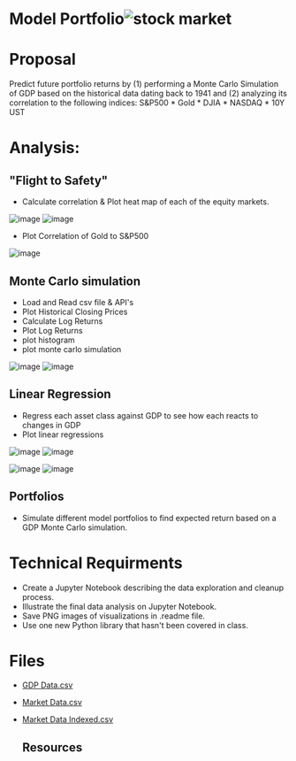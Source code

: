 # Model Portfolio![stock market](https://g.foolcdn.com/editorial/images/518050/stock-market-buy.jpg)

# Proposal
Predict future portfolio returns by 
(1) performing a Monte Carlo Simulation of GDP based on the historical data dating back to 1941 and 
(2) analyzing its correlation to the following indices: S&P500  * Gold  * DJIA  * NASDAQ  * 10Y UST
                      
# Analysis: 

   ## "Flight to Safety"  
   
   * Calculate correlation & Plot heat map of each of the equity markets.
  
      
![image](https://user-images.githubusercontent.com/70820754/99757381-7aec9a80-2aac-11eb-8d97-7d51d69e39bd.png)
![image](https://user-images.githubusercontent.com/70820754/99757602-fbab9680-2aac-11eb-9a94-899f02ca6eb4.png)

   * Plot Correlation of Gold to S&P500
   
 ![image](https://user-images.githubusercontent.com/70820754/99760960-2fd58600-2ab2-11eb-99ab-bfdfe14fd247.png)

   ## Monte Carlo simulation
   * Load and Read csv file & API's
   * Plot Historical Closing Prices
   * Calculate Log Returns
   * Plot Log Returns
   * plot histogram
   * plot monte carlo simulation
   
![image](https://user-images.githubusercontent.com/70820754/99760573-3dd6d700-2ab1-11eb-8671-afcbfe64aeca.png)
![image](https://user-images.githubusercontent.com/70820754/99760599-4b8c5c80-2ab1-11eb-9f96-cf6c7297f86b.png)

   ## Linear Regression 
   
   * Regress each asset class against GDP to see how each reacts to changes in GDP
   * Plot linear regressions
   
![image](https://user-images.githubusercontent.com/70820754/99759835-411d9300-2ab0-11eb-9b8f-c765ec446357.png)
![image](https://user-images.githubusercontent.com/70820754/99760195-627e7f00-2ab0-11eb-89df-554e442d931e.png)

![image](https://user-images.githubusercontent.com/70820754/99760221-71653180-2ab0-11eb-9a2f-f5aea3d93f05.png)
![image](https://user-images.githubusercontent.com/70820754/99760361-c86b0680-2ab0-11eb-8da6-d94d5ecd837b.png)

   ## Portfolios
   
   * Simulate different model portfolios to find expected return based on a GDP Monte Carlo simulation.
  
# Technical Requirments
  
   * Create a Jupyter Notebook describing the data exploration and cleanup process. 
   * Illustrate the final data analysis on Jupyter Notebook. 
   * Save PNG images of visualizations in .readme file.
   * Use one new Python library that hasn't been covered in class. 

# Files
  * [GDP Data.csv](Data/gdp_data.csv)
  * [Market Data.csv](Data/market_data_modified.csv)
  * [Market Data Indexed.csv](Data/Market_Data_Indexed.csv)
  
 


    ## Resources
    
